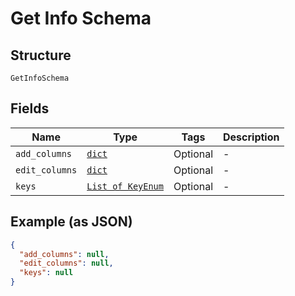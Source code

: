 
# Get Info Schema

## Structure

`GetInfoSchema`

## Fields

| Name | Type | Tags | Description |
|  --- | --- | --- | --- |
| `add_columns` | [`dict`](/doc/models/add-columns.md) | Optional | - |
| `edit_columns` | [`dict`](/doc/models/edit-columns.md) | Optional | - |
| `keys` | [`List of KeyEnum`](/doc/models/key-enum.md) | Optional | - |

## Example (as JSON)

```json
{
  "add_columns": null,
  "edit_columns": null,
  "keys": null
}
```

